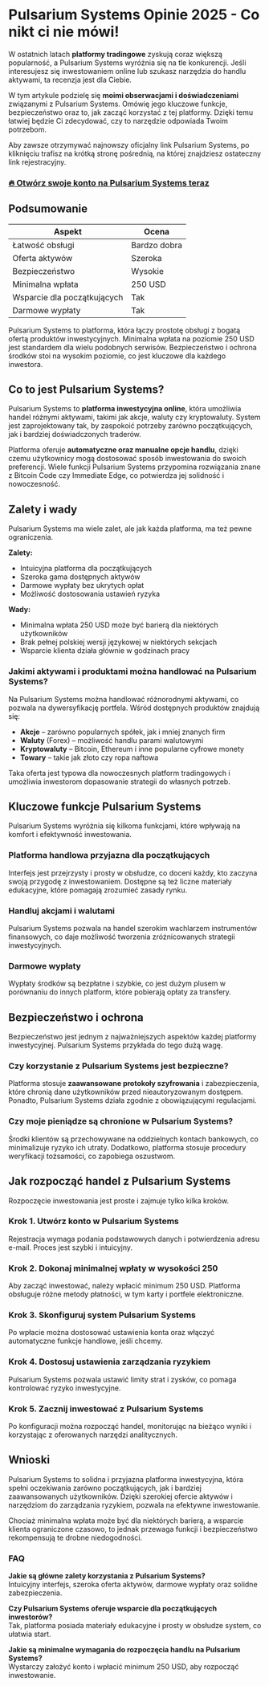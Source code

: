 # Pulsarium Systems Opinie 2025 - Co nikt ci nie mówi!
 

W ostatnich latach **platformy tradingowe** zyskują coraz większą popularność, a Pulsarium Systems wyróżnia się na tle konkurencji. Jeśli interesujesz się inwestowaniem online lub szukasz narzędzia do handlu aktywami, ta recenzja jest dla Ciebie. 

W tym artykule podzielę się **moimi obserwacjami i doświadczeniami** związanymi z Pulsarium Systems. Omówię jego kluczowe funkcje, bezpieczeństwo oraz to, jak zacząć korzystać z tej platformy. Dzięki temu łatwiej będzie Ci zdecydować, czy to narzędzie odpowiada Twoim potrzebom.

Aby zawsze otrzymywać najnowszy oficjalny link Pulsarium Systems, po kliknięciu trafisz na krótką stronę pośrednią, na której znajdziesz ostateczny link rejestracyjny.

### [🔥 Otwórz swoje konto na Pulsarium Systems teraz](https://github.com/Ramiro74Rice/Rectangle/blob/main/51pl.md)
## Podsumowanie

| Aspekt               | Ocena                       |
|----------------------|-----------------------------|
| Łatwość obsługi      | Bardzo dobra                |
| Oferta aktywów       | Szeroka                     |
| Bezpieczeństwo       | Wysokie                     |
| Minimalna wpłata     | 250 USD                     |
| Wsparcie dla początkujących | Tak                  |
| Darmowe wypłaty      | Tak                         |

Pulsarium Systems to platforma, która łączy prostotę obsługi z bogatą ofertą produktów inwestycyjnych. Minimalna wpłata na poziomie 250 USD jest standardem dla wielu podobnych serwisów. Bezpieczeństwo i ochrona środków stoi na wysokim poziomie, co jest kluczowe dla każdego inwestora.

## Co to jest Pulsarium Systems?

Pulsarium Systems to **platforma inwestycyjna online**, która umożliwia handel różnymi aktywami, takimi jak akcje, waluty czy kryptowaluty. System jest zaprojektowany tak, by zaspokoić potrzeby zarówno początkujących, jak i bardziej doświadczonych traderów.

Platforma oferuje **automatyczne oraz manualne opcje handlu**, dzięki czemu użytkownicy mogą dostosować sposób inwestowania do swoich preferencji. Wiele funkcji Pulsarium Systems przypomina rozwiązania znane z Bitcoin Code czy Immediate Edge, co potwierdza jej solidność i nowoczesność.

## Zalety i wady

Pulsarium Systems ma wiele zalet, ale jak każda platforma, ma też pewne ograniczenia.

**Zalety:**
- Intuicyjna platforma dla początkujących
- Szeroka gama dostępnych aktywów
- Darmowe wypłaty bez ukrytych opłat
- Możliwość dostosowania ustawień ryzyka

**Wady:**
- Minimalna wpłata 250 USD może być barierą dla niektórych użytkowników
- Brak pełnej polskiej wersji językowej w niektórych sekcjach
- Wsparcie klienta działa głównie w godzinach pracy

### Jakimi aktywami i produktami można handlować na Pulsarium Systems?

Na Pulsarium Systems można handlować różnorodnymi aktywami, co pozwala na dywersyfikację portfela. Wśród dostępnych produktów znajdują się:

- **Akcje** – zarówno popularnych spółek, jak i mniej znanych firm
- **Waluty** (Forex) – możliwość handlu parami walutowymi
- **Kryptowaluty** – Bitcoin, Ethereum i inne popularne cyfrowe monety
- **Towary** – takie jak złoto czy ropa naftowa

Taka oferta jest typowa dla nowoczesnych platform tradingowych i umożliwia inwestorom dopasowanie strategii do własnych potrzeb.

## Kluczowe funkcje Pulsarium Systems

Pulsarium Systems wyróżnia się kilkoma funkcjami, które wpływają na komfort i efektywność inwestowania.

### Platforma handlowa przyjazna dla początkujących

Interfejs jest przejrzysty i prosty w obsłudze, co doceni każdy, kto zaczyna swoją przygodę z inwestowaniem. Dostępne są też liczne materiały edukacyjne, które pomagają zrozumieć zasady rynku.

### Handluj akcjami i walutami

Pulsarium Systems pozwala na handel szerokim wachlarzem instrumentów finansowych, co daje możliwość tworzenia zróżnicowanych strategii inwestycyjnych.

### Darmowe wypłaty

Wypłaty środków są bezpłatne i szybkie, co jest dużym plusem w porównaniu do innych platform, które pobierają opłaty za transfery.

## Bezpieczeństwo i ochrona

Bezpieczeństwo jest jednym z najważniejszych aspektów każdej platformy inwestycyjnej. Pulsarium Systems przykłada do tego dużą wagę.

### Czy korzystanie z Pulsarium Systems jest bezpieczne?

Platforma stosuje **zaawansowane protokoły szyfrowania** i zabezpieczenia, które chronią dane użytkowników przed nieautoryzowanym dostępem. Ponadto, Pulsarium Systems działa zgodnie z obowiązującymi regulacjami.

### Czy moje pieniądze są chronione w Pulsarium Systems?

Środki klientów są przechowywane na oddzielnych kontach bankowych, co minimalizuje ryzyko ich utraty. Dodatkowo, platforma stosuje procedury weryfikacji tożsamości, co zapobiega oszustwom.

## Jak rozpocząć handel z Pulsarium Systems

Rozpoczęcie inwestowania jest proste i zajmuje tylko kilka kroków.

### Krok 1. Utwórz konto w Pulsarium Systems

Rejestracja wymaga podania podstawowych danych i potwierdzenia adresu e-mail. Proces jest szybki i intuicyjny.

### Krok 2. Dokonaj minimalnej wpłaty w wysokości 250

Aby zacząć inwestować, należy wpłacić minimum 250 USD. Platforma obsługuje różne metody płatności, w tym karty i portfele elektroniczne.

### Krok 3. Skonfiguruj system Pulsarium Systems

Po wpłacie można dostosować ustawienia konta oraz włączyć automatyczne funkcje handlowe, jeśli chcemy.

### Krok 4. Dostosuj ustawienia zarządzania ryzykiem

Pulsarium Systems pozwala ustawić limity strat i zysków, co pomaga kontrolować ryzyko inwestycyjne.

### Krok 5. Zacznij inwestować z Pulsarium Systems

Po konfiguracji można rozpocząć handel, monitorując na bieżąco wyniki i korzystając z oferowanych narzędzi analitycznych.

## Wnioski

Pulsarium Systems to solidna i przyjazna platforma inwestycyjna, która spełni oczekiwania zarówno początkujących, jak i bardziej zaawansowanych użytkowników. Dzięki szerokiej ofercie aktywów i narzędziom do zarządzania ryzykiem, pozwala na efektywne inwestowanie.

Chociaż minimalna wpłata może być dla niektórych barierą, a wsparcie klienta ograniczone czasowo, to jednak przewaga funkcji i bezpieczeństwo rekompensują te drobne niedogodności.

### FAQ

**Jakie są główne zalety korzystania z Pulsarium Systems?**  
Intuicyjny interfejs, szeroka oferta aktywów, darmowe wypłaty oraz solidne zabezpieczenia.

**Czy Pulsarium Systems oferuje wsparcie dla początkujących inwestorów?**  
Tak, platforma posiada materiały edukacyjne i prosty w obsłudze system, co ułatwia start.

**Jakie są minimalne wymagania do rozpoczęcia handlu na Pulsarium Systems?**  
Wystarczy założyć konto i wpłacić minimum 250 USD, aby rozpocząć inwestowanie.
